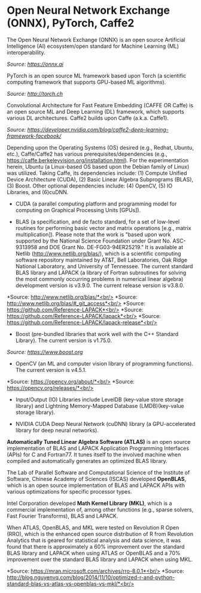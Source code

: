 # Open Neural Network Exchange (ONNX), PyTorch, Caffe2 #

The Open Neural Network Exchange (ONNX) is an open source Artificial Intelligence (AI) ecosystem/open standard for Machine Learning (ML) interoperability.

*Source: https://onnx.ai*

PyTorch is an open source ML framework based upon Torch (a scientific computing framework that supports GPU-based ML algorithms). 

*Source: http://torch.ch*

Convolutional Architecture for Fast Feature Embedding (CAFFE OR Caffe) is an open source ML and Deep Learning (DL) framework, which supports various DL architectures. Caffe2 builds upon Caffe (a.k.a. Caffe1).

*Source: https://developer.nvidia.com/blog/caffe2-deep-learning-framework-facebook/*

Depending upon the Operating Systems (OS) desired (e.g., Redhat, Ubuntu, etc.), Caffe/Caffe2 has various prerequisites/dependencies (e.g., https://caffe.berkeleyvision.org/installation.html). For the experimentation herein, Ubuntu (a Linux-based OS based upon the Debian family of Linux) was utilized.
Taking Caffe, its dependencies include: (1) Compute Unified Device Architecture (CUDA), (2) Basic Linear Algebra Subprograms (BLAS), (3) Boost. Other optional dependencies include: (4) OpenCV, (5) IO Libraries, and (6)cuDNN.

* CUDA (a parallel computing platform and programming model for computing on Graphical Processing Units [GPUs]).



* BLAS (a specification, and de facto standard, for a set of low-level routines for performing basic vector and matrix operations [e.g., matrix multiplication]). Please note that the work is "based upon work supported by the National Science Foundation under Grant No. ASC-9313958 and DOE Grant No. DE-FG03-94ER25219." It is available at Netlib (http://www.netlib.org/blas/), which is a scientific computing software repository maintained by AT&T, Bell Laboratories, Oak Ridge National Laboratory, and University of Tennessee. The current standard BLAS library and LAPACK (a library of Fortran subroutines for solving the most commonly occurring problems in numerical linear algebra) development version is v3.9.0. The current release version is v3.8.0.

*Source: http://www.netlib.org/blas/*<br/>
*Source: http://www.netlib.org/blas/#_git_access*<br/>
*Source: https://github.com/Reference-LAPACK*<br/>
*Source: https://github.com/Reference-LAPACK/lapack*<br/>
*Source: https://github.com/Reference-LAPACK/lapack-release*<br/>

* Boost (pre-bundled libraries that work well with the C++ Standard Library). The current version is v1.75.0.

*Source: https://www.boost.org*

* OpenCV (an ML and computer vision library of programming functions). The current version is v4.5.1.

*Source: https://opencv.org/about/*<br/>
*Source: https://opencv.org/releases/*<br/>

* Input/Output (IO) Libraries include LevelDB (key-value store storage library) and Lightning Memory-Mapped Database (LMDB)(key-value storage library).

* NVIDIA CUDA Deep Neural Network (cuDNN) library (a GPU-accelerated library for deep neural networks).

**Automatically Tuned Linear Algebra Software (ATLAS)** is an open source implementation of BLAS and LAPACK Application Programming Interfaces (APIs) for C and Fortran77. It tunes itself to the involved machine when compiled and automatically generates an optimized BLAS library. 

The Lab of Parallel Software and Computational Science of the Institute of Software, Chinese Academy of Sciences (ISCAS) developed **OpenBLAS**, which is an open source implementation of BLAS and LAPACK APIs with various optimizations for specific processor types. 

Intel Corporation developed **Math Kernel Library (MKL)**, which is a commercial implementation of, among other functions (e.g., sparse solvers, Fast Fourier Transforms), BLAS and LAPACK. 

When ATLAS, OpenBLAS, and MKL were tested on Revolution R Open (RRO), which is the enhanced open source distribution of R from Revolution Analytics that is geared for statistical analysis and data science, it was found that there is approximately a 60% improvement over the standard BLAS library and LAPACK when using ATLAS or OpenBLAS and a 70% improvement over the standard BLAS library and LAPACK when using MKL.

*Source: https://mran.microsoft.com/archives/rro-8.0.1*<br/>
*Source: http://blog.nguyenvq.com/blog/2014/11/10/optimized-r-and-python-standard-blas-vs-atlas-vs-openblas-vs-mkl/*<br/>






